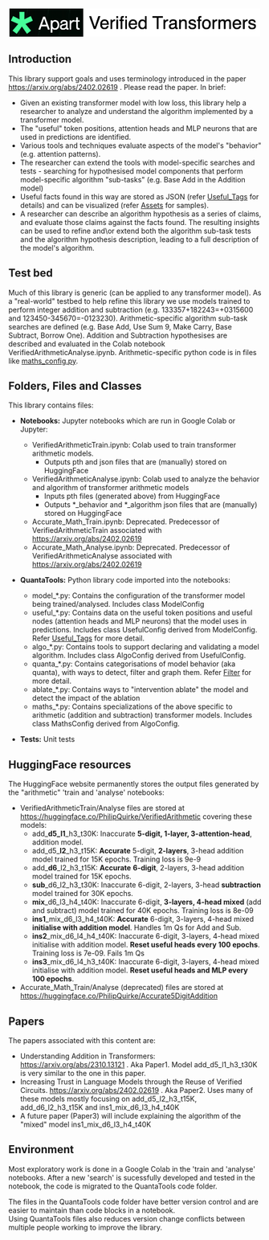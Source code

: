 <p align="center">
    <br>
    <img src="./pics/apart_banner.png" width="500"/>
    <br>
<p>

## Introduction
This library support goals and uses terminology introduced in the paper https://arxiv.org/abs/2402.02619 . Please read the paper. In brief:
- Given an existing transformer model with low loss, this library help a researcher to analyze and understand the algorithm implemented by a transformer model.
- The "useful" token positions, attention heads and MLP neurons that are used in predictions are identified.  
- Various tools and techniques evaluate aspects of the model's "behavior" (e.g. attention patterns).
- The researcher can extend the tools with model-specific searches and tests - searching for hypothesised model components that perform model-specific algorithm "sub-tasks" (e.g. Base Add in the Addition model)
- Useful facts found in this way are stored as JSON (refer [Useful_Tags](./useful_tags.md) for details) and can be visualized (refer [Assets](./Assets/"Assets") for samples).
- A researcher can describe an algorithm hypothesis as a series of claims, and evaluate those claims against the facts found. The resulting insights can be used to refine and\or extend both the algorithm sub-task tests and the algorithm hypothesis description, leading to a full description of the model's algorithm.   

## Test bed
Much of this library is generic (can be applied to any transformer model). As a "real-world" testbed to help refine this library we use models trained to perform integer addition and subtraction (e.g. 133357+182243=+0315600 and 123450-345670=-0123230). Arithmetic-specific algorithm sub-task searches are defined (e.g. Base Add, Use Sum 9, Make Carry, Base Subtract, Borrow One). Addition and Subtraction hypothesises are described and evaluated in the Colab notebook VerifiedArithmeticAnalyse.ipynb. Arithmetic-specific python code is in files like [maths_config.py](./QuantaTools/maths_config.py).   

## Folders, Files and Classes 
This library contains files:

- **Notebooks:** Jupyter notebooks which are run in Google Colab or Jupyter: 
  - VerifiedArithmeticTrain.ipynb: Colab used to train transformer arithmetic models. 
    - Outputs pth and json files that are (manually) stored on HuggingFace
  - VerifiedArithmeticAnalyse.ipynb: Colab used to analyze the behavior and algorithm of transformer arithmetic models
    - Inputs pth files (generated above) from HuggingFace
    - Outputs *_behavior and *_algorithm json files that are (manually) stored on HuggingFace 
  - Accurate_Math_Train.ipynb: Deprecated. Predecessor of VerifiedArithmeticTrain associated with https://arxiv.org/abs/2402.02619 
  - Accurate_Math_Analyse.ipynb: Deprecated. Predecessor of VerifiedArithmeticAnalyse associated with https://arxiv.org/abs/2402.02619

- **QuantaTools:** Python library code imported into the notebooks:
  - model_*.py: Contains the configuration of the transformer model being trained/analysed. Includes class ModelConfig 
  - useful_*.py: Contains data on the useful token positions and useful nodes (attention heads and MLP neurons) that the model uses in predictions. Includes class UsefulConfig derived from ModelConfig. Refer [Useful_Tags](./useful_tags.md) for more detail. 
  - algo_*.py: Contains tools to support declaring and validating a model algorithm. Includes class AlgoConfig derived from UsefulConfig.
  - quanta_*.py: Contains categorisations of model behavior (aka quanta), with ways to detect, filter and graph them. Refer [Filter](./filter.md) for more detail. 
  - ablate_*.py: Contains ways to "intervention ablate" the model and detect the impact of the ablation
  - maths_*.py: Contains specializations of the above specific to arithmetic (addition and subtraction) transformer models. Includes class MathsConfig derived from AlgoConfig.
          
- **Tests:** Unit tests 

## HuggingFace resources
The HuggingFace website permanently stores the output files generated by the "arithmetic" 'train and 'analyse' notebooks:
- VerifiedArithmeticTrain/Analyse files are stored at https://huggingface.co/PhilipQuirke/VerifiedArithmetic covering these models:
  - add_**d5_l1**_h3_t30K: Inaccurate **5-digit, 1-layer, 3-attention-head**, addition model. 
  - add_d5_**l2**_h3_t15K: **Accurate** 5-digit, **2-layers**, 3-head addition model trained for 15K epochs. Training loss is 9e-9
  - add_**d6**_l2_h3_t15K: **Accurate** **6-digit**, 2-layers, 3-head addition model trained for 15K epochs.  
  - **sub**_d6_l2_h3_t30K: Inaccurate 6-digit, 2-layers, 3-head **subtraction** model trained for 30K epochs.
  - **mix**_d6_l3_h4_t40K: Inaccurate 6-digit, **3-layers, 4-head mixed** (add and subtract) model trained for 40K epochs. Training loss is 8e-09
  - **ins1**_mix_d6_l3_h4_t40K: **Accurate** 6-digit, 3-layers, 4-head mixed **initialise with addition model**. Handles 1m Qs for Add and Sub. 
  - **ins2**_mix_d6_l4_h4_t40K: Inaccurate 6-digit, 3-layers, 4-head mixed initialise with addition model. **Reset useful heads every 100 epochs**. Training loss is 7e-09. Fails 1m Qs
  - **ins3**_mix_d6_l4_h3_t40K: Inaccurate 6-digit, 3-layers, 4-head mixed initialise with addition model. **Reset useful heads and MLP every 100 epochs**. 
- Accurate_Math_Train/Analyse (deprecated) files are stored at https://huggingface.co/PhilipQuirke/Accurate5DigitAddition

## Papers
The papers associated with this content are:
- Understanding Addition in Transformers: https://arxiv.org/abs/2310.13121 . Aka Paper1. Model add_d5_l1_h3_t30K is very similar to the one in this paper. 
- Increasing Trust in Language Models through the Reuse of Verified Circuits. https://arxiv.org/abs/2402.02619 . Aka Paper2. Uses many of these models mostly focusing on add_d5_l2_h3_t15K, add_d6_l2_h3_t15K and ins1_mix_d6_l3_h4_t40K
- A future paper (Paper3) will include explaining the algorithm of the "mixed" model ins1_mix_d6_l3_h4_t40K

## Environment
Most exploratory work is done in a Google Colab in the 'train and 'analyse' notebooks. 
After a new 'search' is sucessfully developed and tested in the notebook, the code is migrated to the QuantaTools code folder. 

The files in the QuantaTools code folder have better version control and are easier to maintain than code blocks in a notebook.  
Using QuantaTools files also reduces version change conflicts between multiple people working to improve the library.
